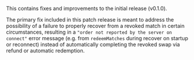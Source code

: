 This contains fixes and improvements to the initial release (v0.1.0).

The primary fix included in this patch release is meant to address the possibility of a failure to properly recover from a revoked match in certain circumstances, resulting in a `"order not reported by the server on connect"` error message (e.g. from `redeemMatches` during recover on startup or reconnect) instead of automatically completing the revoked swap via refund or automatic redemption.